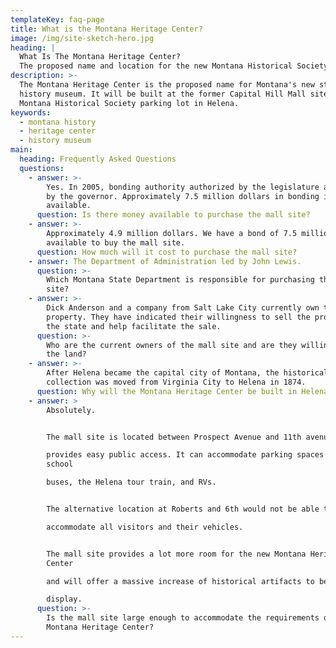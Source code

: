 ```yaml
---
templateKey: faq-page
title: What is the Montana Heritage Center?
image: /img/site-sketch-hero.jpg
heading: |
  What Is The Montana Heritage Center?
  The proposed name and location for the new Montana Historical Society museum.
description: >-
  The Montana Heritage Center is the proposed name for Montana's new state
  history museum. It will be built at the former Capital Hill Mall site or the
  Montana Historical Society parking lot in Helena.
keywords:
  - montana history
  - heritage center
  - history museum
main:
  heading: Frequently Asked Questions
  questions:
    - answer: >-
        Yes. In 2005, bonding authority authorized by the legislature and signed
        by the governor. Approximately 7.5 million dollars in bonding is
        available.
      question: Is there money available to purchase the mall site?
    - answer: >-
        Approximately 4.9 million dollars. We have a bond of 7.5 million dollars
        available to buy the mall site.
      question: How much will it cost to purchase the mall site?
    - answer: The Department of Administration led by John Lewis.
      question: >-
        Which Montana State Department is responsible for purchasing the mall
        site?
    - answer: >-
        Dick Anderson and a company from Salt Lake City currently own the
        property. They have indicated their willingness to sell the property to
        the state and help facilitate the sale.
      question: >-
        Who are the current owners of the mall site and are they willing to sell
        the land?
    - answer: >-
        After Helena became the capital city of Montana, the historical
        collection was moved from Virginia City to Helena in 1874.
      question: Why will the Montana Heritage Center be built in Helena?
    - answer: >
        Absolutely.


        The mall site is located between Prospect Avenue and 11th avenue and

        provides easy public access. It can accommodate parking spaces for
        school

        buses, the Helena tour train, and RVs.


        The alternative location at Roberts and 6th would not be able to

        accommodate all visitors and their vehicles.


        The mall site provides a lot more room for the new Montana Heritage
        Center

        and will offer a massive increase of historical artifacts to be seen on

        display.
      question: >-
        Is the mall site large enough to accommodate the requirements of the
        Montana Heritage Center?
---
```


